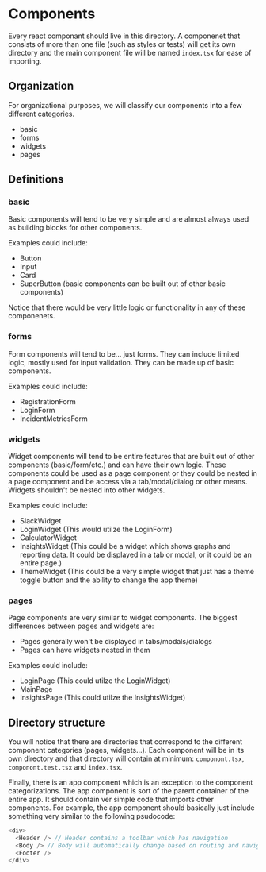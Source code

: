 # Components

Every react componant should live in this directory. A componenet that consists of more than one file (such as styles or tests) will get its own directory and the main component file will be named `index.tsx` for ease of importing.

## Organization

For organizational purposes, we will classify our components into a few different categories. 

- basic
- forms
- widgets
- pages

## Definitions

### basic

Basic components will tend to be very simple and are almost always used as building blocks for other components. 

Examples could include: 
- Button
- Input
- Card
- SuperButton (basic components can be built out of other basic components)

Notice that there would be very little logic or functionality in any of these componenets.

### forms

Form components will tend to be... just forms. They can include limited logic, mostly used for input validation. They can be made up of basic components.

Examples could include: 
- RegistrationForm
- LoginForm
- IncidentMetricsForm

### widgets

Widget components will tend to be entire features that are built out of other components (basic/form/etc.) and can have their own logic. These components could be used as a page component or they could be nested in a page component and be access via a tab/modal/dialog or other means. Widgets shouldn't be nested into other widgets. 

Examples could include: 
- SlackWidget
- LoginWidget (This would utilze the LoginForm)
- CalculatorWidget
- InsightsWidget (This could be a widget which shows graphs and reporting data. It could be displayed in a tab or modal, or it could be an entire page.)
- ThemeWidget (This could be a very simple widget that just has a theme toggle button and the ability to change the app theme)

### pages

Page components are very similar to widget components. The biggest differences between pages and widgets are: 
- Pages generally won't be displayed in tabs/modals/dialogs
- Pages can have widgets nested in them

Examples could include: 
- LoginPage (This could utilze the LoginWidget)
- MainPage
- InsightsPage (This could utilze the InsightsWidget)

## Directory structure

You will notice that there are directories that correspond to the different component categories (pages, widgets...). Each component will be in its own directory and that directory will contain at minimum: `componont.tsx`, `componont.test.tsx` and `index.tsx`.

Finally, there is an app component which is an exception to the component categorizations. The app component is sort of the parent container of the entire app. It should contain ver simple code that imports other components. For example, the app component should basically just include something very similar to the following psudocode:

```typescript
<div>
  <Header /> // Header contains a toolbar which has navigation
  <Body /> // Body will automatically change based on routing and navigation
  <Footer />
</div>
```
